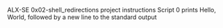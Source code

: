ALX-SE 0x02-shell_redirections project instructions
Script 0 prints Hello, World, followed by a new line to the standard output
